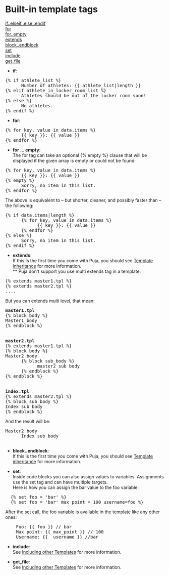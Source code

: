 Built-in template tags
===

<a href="#if">if..elseif..else..endif</a><br />
<a href="#for">for</a><br />
<a href="#for-empty">for..empty</a><br />
<a href="#extends">extends</a><br />
<a href="#block">block..endblock</a><br />
<a href="#set">set</a><br />
<a href="#include">include</a><br />
<a href="#get_file">get_file</a><br />
<a name="if"></a>
- <strong>if</strong>:<br />
<pre>{% if athlete_list %}
      Number of athletes: {{ athlete_list|length }}
{% elif athlete_in_locker_room_list %}
      Athletes should be out of the locker room soon!
{% else %}
      No athletes.
{% endif %}</pre>

<a name="for"></a>
- <strong>for</strong>:<br />
<pre>
{% for key, value in data.items %}
      {{ key }}: {{ value }}
{% endfor %}</pre>

<a name="for-empty"></a>
- <strong>for ... empty</strong>:<br />
The for tag can take an optional {% empty %} clause that will be displayed if the given array is empty or could not be found:
<pre>
{% for key, value in data.items %}
      {{ key }}: {{ value }}
{% empty %}
      Sorry, no item in this list.
{% endfor %}</pre>
The above is equivalent to – but shorter, cleaner, and possibly faster than – the following:
<pre>
{% if data.items|length %}
      {% for key, value in data.items %}
            {{ key }}: {{ value }}
      {% endfor %}
{% else %}
      Sorry, no item in this list.
{% endif %}
</pre>

<a name="extends"></a>
- <strong>extends</strong>:<br />
If this is the first time you come with Puja, you should see <a href="https://github.com/jinnguyen/puja/edit/master/docs#template-inheritance">Template inheritance</a> for more information.<br />
** Puja don't support you use multi extends tag in a template.
<pre>{% extends master1.tpl %}
{% extends master2.tpl %}
....</pre>
But you can extends multi level, that mean:<br />
<pre><strong>master1.tpl</strong>
{% block body %}
Master1 body
{% endblock %}<br /><br />
<strong>master2.tpl</strong>
{% extends master1.tpl %}
{% block body %}
Master2 body
      {% block sub_body %}
            master2 sub body
      {% endblock %}
{% endblock %}<br /><br />
<strong>index.tpl</strong>
{% extends master2.tpl %}
{% block sub_body %}
Index sub body
{% endblock %}
</pre>
And the result will be:
<pre>
Master2 body
      Index sub body

</pre>
<a name="block-endblock"></a>
- <strong>block..endblock</strong>:<br />
If this is the first time you come with Puja, you should see <a href="https://github.com/jinnguyen/puja/edit/master/docs#template-inheritance">Template inheritance</a> for more information.<br />

<a name="set"></a>
- <strong>set</strong>:<br />
Inside code blocks you can also assign values to variables. Assignments use the set tag and can have multiple targets.<br />
Here is how you can assign the bar value to the foo variable:
<pre>
  {% set foo = 'bar' %}
  {% set foo = 'bar' max_point = 100 username=foo %}
</pre>
After the set call, the foo variable is available in the template like any other ones:
<pre>
    Foo: {{ foo }} // bar
    Max point: {{ max_point }} // 100
    Username: {{  username }} //bar
</pre>

<a name="include"></a>
- <strong>include</strong>:<br />
See <a href="https://github.com/jinnguyen/puja/edit/master/docs#include">Including other Templates</a> for more information.<br />

<a name="get_file"></a>
- <strong>get_file</strong>:<br />
See <a href="https://github.com/jinnguyen/puja/edit/master/docs#get_file">Including other Templates</a> for more information.<br />

